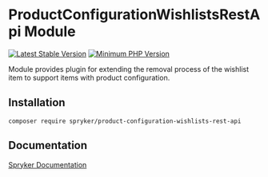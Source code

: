 # ProductConfigurationWishlistsRestApi Module
[![Latest Stable Version](https://poser.pugx.org/spryker/product-configuration-wishlists-rest-api/v/stable.svg)](https://packagist.org/packages/spryker/product-configuration-wishlists-rest-api)
[![Minimum PHP Version](https://img.shields.io/badge/php-%3E%3D%208.0-8892BF.svg)](https://php.net/)

Module provides plugin for extending the removal process of the wishlist item to support items with product configuration.

## Installation

```
composer require spryker/product-configuration-wishlists-rest-api
```

## Documentation

[Spryker Documentation](https://docs.spryker.com)
